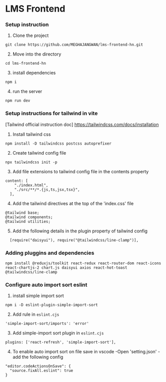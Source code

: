# LMS Frontend

### Setup instruction

1. Clone the project
```
git clone https://github.com/MEGHAJANGWAN/lms-frontend-hn.git
```
2. Move into the directory
```
cd lms-frontend-hn
```
3. install dependencies
```
npm i
```
4. run the server
```
npm run dev
```


### Setup instructions for tailwind in vite

[Tailwind official instruction doc] https://tailwindcss.com/docs/installation

1. Install tailwind css
```
npm install -D tailwindcss postcss autoprefixer
```
2. Create tailwind config file
```
npx tailwindcss init -p
```
3. Add file extensions to tailwind config file in the contents property
```
content: [
    "./index.html",
    "./src/**/*.{js,ts,jsx,tsx}",
  ],
```
4. Add the tailwind directives at the top of the 'index.css' file
```
@tailwind base;
@tailwind components;
@tailwind utilities;
```

5. Add the following details in the plugin property of tailwind config
```
  [require("daisyui"), require("@tailwindcss/line-clamp")],

```

### Adding pluggins and dependencies
```
npm install @reduxjs/toolkit react-redux react-router-dom react-icons react-chartjs-2 chart.js daisyui axios react-hot-toast @tailwindcss/line-clamp 
```


### Configure auto import sort eslint
1. install simple import sort
```
npm i -D eslint-plugin-simple-import-sort
```

2. Add rule in `eslint.cjs`
```
'simple-import-sort/imports': 'error'
```

3. Add simple-import sort plugin in `eslint.cjs`
```
plugins: ['react-refresh', 'simple-import-sort'],
```

4. To enable auto import sort on file save in vscode
-Open 'setting.json'
-add the following config
```
"editor.codeActionsOnSave": {
  "source.fixAll.eslint": true
}
```